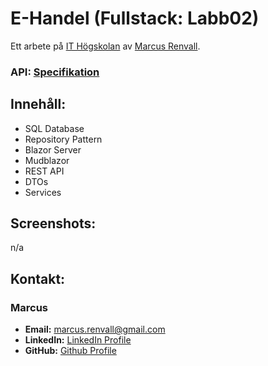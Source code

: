 # E-Handel (Fullstack: Labb02)

Ett arbete på [IT Högskolan](https://www.iths.se/) av [Marcus Renvall](https://github.com/llavner).

### API: [Specifikation](API-spec.md)

## Innehåll:
-  SQL Database
-  Repository Pattern
-  Blazor Server
-  Mudblazor
-  REST API
-  DTOs
-  Services


## Screenshots:
n/a


## Kontakt:

### Marcus
- **Email:** [marcus.renvall@gmail.com](mailto:marcus.renvall@gmail.com)
- **LinkedIn:** [LinkedIn Profile](http://www.linkedin.com/in/marcus-renvall-4b5422324)
- **GitHub:** [Github Profile](https://github.com/llavner)
